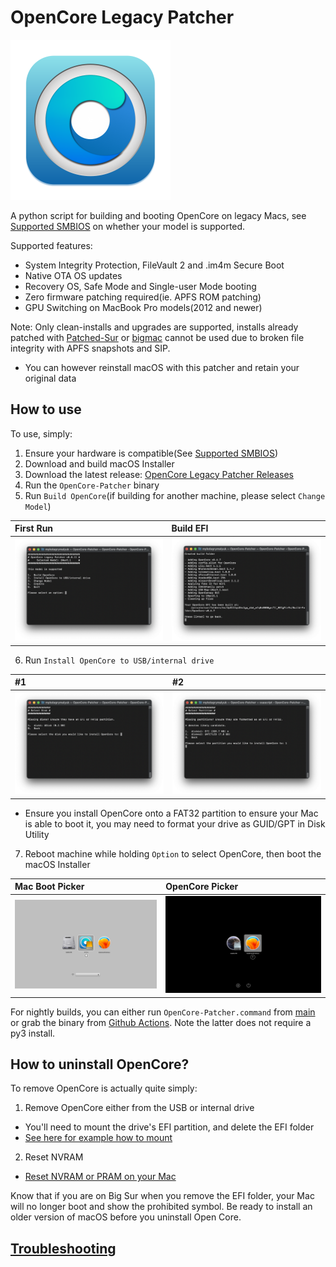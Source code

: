 # OpenCore Legacy Patcher

<img src="images/OC-Patcher.png" width="256">

A python script for building and booting OpenCore on legacy Macs, see [Supported SMBIOS](/docs/MODELS.md) on whether your model is supported.

Supported features:

* System Integrity Protection, FileVault 2 and .im4m Secure Boot
* Native OTA OS updates
* Recovery OS, Safe Mode and Single-user Mode booting
* Zero firmware patching required(ie. APFS ROM patching)
* GPU Switching on MacBook Pro models(2012 and newer)

Note: Only clean-installs and upgrades are supported, installs already patched with [Patched-Sur](https://github.com/BenSova/Patched-Sur) or [bigmac](https://github.com/StarPlayrX/bigmac) cannot be used due to broken file integrity with APFS snapshots and SIP.

* You can however reinstall macOS with this patcher and retain your original data

## How to use

To use, simply:

1. Ensure your hardware is compatible(See [Supported SMBIOS](/docs/MODELS.md))
2. Download and build macOS Installer
3. Download the latest release: [OpenCore Legacy Patcher Releases](https://github.com/dortania/Opencore-Legacy-Patcher/releases)
4. Run the `OpenCore-Patcher` binary
5. Run `Build OpenCore`(if building for another machine, please select `Change Model`)

| First Run | Build EFI |
| :--- | :--- |
| ![](images/first-run.png) | ![](images/build-efi.png) |

6. Run `Install OpenCore to USB/internal drive`

| #1 | #2 |
| :--- | :--- |
| ![](images/disk-start.png) | ![](images/disk-efi.png) |

  * Ensure you install OpenCore onto a FAT32 partition to ensure your Mac is able to boot it, you may need to format your drive as GUID/GPT in Disk Utility
  
7. Reboot machine while holding `Option` to select OpenCore, then boot the macOS Installer

| Mac Boot Picker | OpenCore Picker |
| :--- | :--- |
| ![](images/efi-boot.png) | ![](images/oc-boot.png) |

For nightly builds, you can either run `OpenCore-Patcher.command` from [main](https://github.com/dortania/Opencore-Legacy-Patcher/archive/main.zip) or grab the binary from  [Github Actions](https://github.com/dortania/Opencore-Legacy-Patcher/actions). Note the latter does not require a py3 install.

## How to uninstall OpenCore?

To remove OpenCore is actually quite simply:

1. Remove OpenCore either from the USB or internal drive
  * You'll need to mount the drive's EFI partition, and delete the EFI folder
  * [See here for example how to mount](https://dortania.github.io/OpenCore-Post-Install/universal/oc2hdd.html)
2. Reset NVRAM
  * [Reset NVRAM or PRAM on your Mac](https://support.apple.com/HT204063)
  
Know that if you are on Big Sur when you remove the EFI folder, your Mac will no longer boot and show the prohibited symbol. Be ready to install an older version of macOS before you uninstall Open Core.

## [Troubleshooting](/docs/TROUBLESHOOTING.md)
